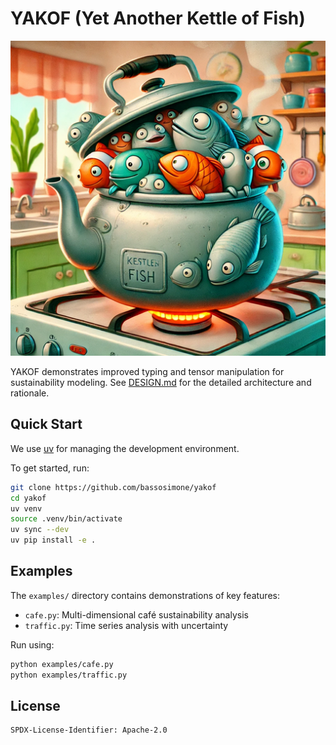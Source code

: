 # YAKOF (Yet Another Kettle of Fish)

![Yes, it's literally a kettle of fish!](yakof.png)

YAKOF demonstrates improved typing and tensor manipulation for sustainability modeling.
See [DESIGN.md](DESIGN.md) for the detailed architecture and rationale.

## Quick Start

We use [uv](https://github.com/astral-sh/uv) for managing the development environment.

To get started, run:

```bash
git clone https://github.com/bassosimone/yakof
cd yakof
uv venv
source .venv/bin/activate
uv sync --dev
uv pip install -e .
```

## Examples

The `examples/` directory contains demonstrations of key features:
- `cafe.py`: Multi-dimensional café sustainability analysis
- `traffic.py`: Time series analysis with uncertainty

Run using:

```bash
python examples/cafe.py
python examples/traffic.py
```

## License

```
SPDX-License-Identifier: Apache-2.0
```
